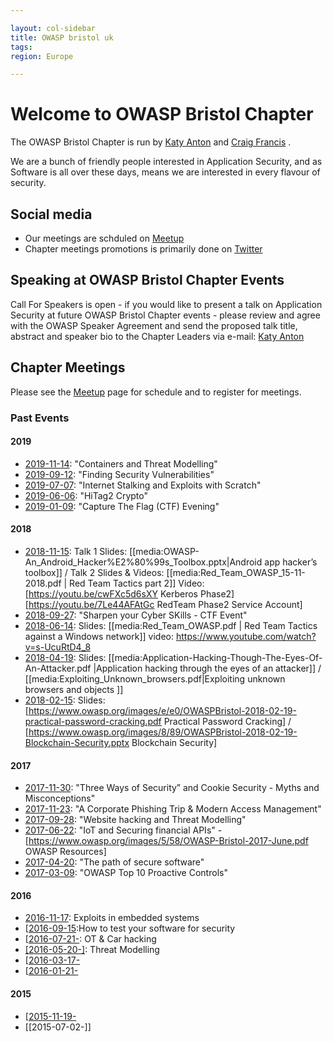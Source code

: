 ```yaml
---

layout: col-sidebar
title: OWASP bristol uk
tags: 
region: Europe

---
```


# Welcome to OWASP Bristol Chapter 

The OWASP Bristol Chapter  is  run by [Katy Anton](mailto:katy.anton@owasp.org) and [Craig Francis](mailto:craig.francis@owasp.org) .

We are  a bunch of friendly people interested in Application Security, and as Software is all over these days, means we are interested in every flavour of security. 

## Social media
* Our meetings are schduled on [Meetup](https://www.meetup.com/OWASP-Bristol/) 
* Chapter meetings promotions is primarily done on [Twitter](https://twitter.com/OWASPBristol)

## Speaking at OWASP Bristol Chapter Events
Call For Speakers is open - if you would like to present a talk on Application Security at future OWASP Bristol Chapter events - please review and agree with the OWASP Speaker Agreement and send the proposed talk title, abstract and speaker bio to the Chapter Leaders via e-mail: [Katy Anton](mailto://katy.anton@owasp.org) 

## Chapter Meetings
Please see the [Meetup](https://www.meetup.com/owasp-bristol/) page for schedule and to register for meetings. 

### Past Events  

#### 2019
* [2019-11-14](https://www.meetup.com/OWASP-Bristol/events/261525682/): "Containers and Threat Modelling"
* [2019-09-12](https://www.meetup.com/OWASP-Bristol/events/261525677/): "Finding Security Vulnerabilities"
* [2019-07-07](https://www.meetup.com/OWASP-Bristol/events/260281462/): "Internet Stalking and Exploits with Scratch"
* [2019-06-06](https://www.meetup.com/OWASP-Bristol/events/261458168/): "HiTag2 Crypto"
* [2019-01-09]([https://www.meetup.com/OWASP-Bristol/events/257594082/): "Capture The Flag (CTF) Evening"


#### 2018
* [2018-11-15](https://www.meetup.com/OWASP-Bristol/events/254049342/): Talk 1 Slides: [[media:OWASP-An_Android_Hacker%E2%80%99s_Toolbox.pptx|Android app hacker’s toolbox]]  /  Talk 2 Slides & Videos: [[media:Red_Team_OWASP_15-11-2018.pdf | Red Team Tactics part 2]] Video: [https://youtu.be/cwFXc5d6sXY Kerberos Phase2] [https://youtu.be/7Le44AFAtGc RedTeam Phase2 Service Account]
* [2018-09-27](https://www.meetup.com/OWASP-Bristol/events/254049195/): "Sharpen your Cyber SKills - CTF Event"
* [2018-06-14](https://www.meetup.com/OWASP-Bristol/events/247968102/): Slides: [[media:Red_Team_OWASP.pdf | Red Team Tactics against a Windows network]] video: https://www.youtube.com/watch?v=s-UcuRtD4_8 
* [2018-04-19](https://www.meetup.com/OWASP-Bristol/events/245738650/): Slides:  [[media:Application-Hacking-Though-The-Eyes-Of-An-Attacker.pdf |Application hacking through the eyes of an attacker]] /  [[media:Exploiting_Unknown_browsers.pdf|Exploiting unknown browsers and objects ]]  
* [2018-02-15](https://www.meetup.com/OWASP-Bristol/events/245738659/): Slides: [https://www.owasp.org/images/e/e0/OWASPBristol-2018-02-19-practical-password-cracking.pdf ‎Practical Password Cracking] / [https://www.owasp.org/images/8/89/OWASPBristol-2018-02-19-Blockchain-Security.pptx  Blockchain Security]

#### 2017
* [2017-11-30](https://www.meetup.com/OWASP-Bristol/events/244761832/): "Three Ways of Security” and Cookie Security - Myths and Misconceptions"
* [2017-11-23](https://www.meetup.com/OWASP-Bristol/events/241535079/): "A Corporate Phishing Trip & Modern Access Management"
* [2017-09-28](https://www.meetup.com/OWASP-Bristol/events/240114497/): "Website hacking and Threat Modelling"
* [2017-06-22](https://www.meetup.com/OWASP-Bristol/events/235736793/): "IoT and Securing financial APIs" - [https://www.owasp.org/images/5/58/OWASP-Bristol-2017-June.pdf OWASP Resources] 
* [2017-04-20](https://www.meetup.com/OWASP-Bristol/events/235736782/): "The path of secure software"
* [2017-03-09](https://www.meetup.com/OWASP-Bristol/events/235736769/): "OWASP Top 10 Proactive Controls"

#### 2016
* [2016-11-17](http://meetu.ps/2Xtpll): Exploits in embedded systems
* [[2016-09-15](http://meetu.ps/2Xtpgw):How to test your software for security
* [[2016-07-21-](http://meetu.ps/2Xtp9Y):  OT & Car hacking
* [[2016-05-20-]](http://www.meetup.com/OWASP-Bristol/events/229465685/): Threat Modelling
* [[2016-03-17-](http://www.meetup.com/OWASP-Bristol/events/228380487/)
* [[2016-01-21-](http://www.meetup.com/OWASP-Bristol/events/227419895/)

#### 2015
* [[2015-11-19-](http://www.meetup.com/OWASP-Bristol/events/226348152/)
* [[2015-07-02-]]


